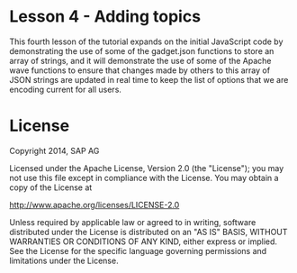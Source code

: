 Lesson 4 - Adding topics
=========================

This fourth lesson of the tutorial expands on the initial JavaScript code by demonstrating the use of some of the gadget.json functions to store an array of strings, and it will demonstrate the use of some of the Apache wave functions to ensure that changes made by others to this array of JSON strings are updated in real time to keep the list of options that we are encoding current for all users.


# License
Copyright 2014, SAP AG

Licensed under the Apache License, Version 2.0 (the "License");
you may not use this file except in compliance with the License.
You may obtain a copy of the License at

   http://www.apache.org/licenses/LICENSE-2.0

Unless required by applicable law or agreed to in writing, software
distributed under the License is distributed on an "AS IS" BASIS,
WITHOUT WARRANTIES OR CONDITIONS OF ANY KIND, either express or implied.
See the License for the specific language governing permissions and
limitations under the License.